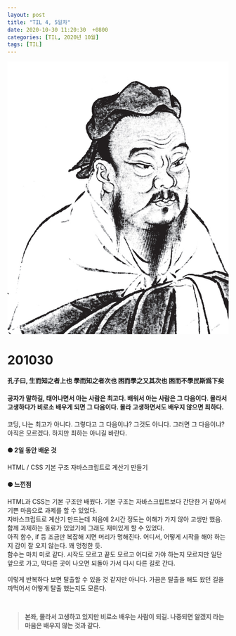 ```yaml
---
layout: post
title: "TIL 4, 5일차"
date: 2020-10-30 11:20:30  +0800
categories: [TIL, 2020년 10월]
tags: [TIL]
---
```


![image](/assets/img/sample/avatar.jpg)

# **201030**

#### **孔子曰, 生而知之者上也 學而知之者次也 困而學之又其次也 困而不學民斯爲下矣**

#### **공자가 말하길, 태어나면서 아는 사람은 최고다. 배워서 아는 사람은 그 다음이다. 몰라서 고생하다가 비로소 배우게 되면 그 다음이다. 몰라 고생하면서도 배우지 않으면 최하다.**

코딩, 나는 최고가 아니다. 그렇다고 그 다음이냐? 그것도 아니다. 그러면 그 다음이냐? 아직은 모르겠다. 하지만 최하는 아니길 바란다.

#### **⚈ 2일 동안 배운 것**

HTML / CSS 기본 구조
자바스크립트로 계산기 만들기

#### **⚈ 느낀점**

HTML과 CSS는 기본 구조만 배웠다. 기본 구조는 자바스크립트보다 간단한 거 같아서 기쁜 마음으로 과제를 할 수 있었다.  
자바스크립트로 계산기 만드는데 처음에 2시간 정도는 이해가 가지 않아 고생만 했음. 함께 과제하는 동료가 있었기에 그래도 재미있게 할 수 있었다.  
아직 함수, if 등 조금만 복잡해 지면 머리가 멍해진다. 어디서, 어떻게 시작을 해야 하는지 감이 잘 오지 않는다. 꽤 멍청한 듯.  
함수는 마치 미로 같다. 시작도 모르고 끝도 모르고 어디로 가야 하는지 모르지만 일단 앞으로 가고, 막다른 곳이 나오면 되돌아 가서 다시 다른 길로 간다.<br>  
이렇게 반복하다 보면 탈출할 수 있을 것 같지만 아니다. 가끔은 탈출을 해도 왔던 길을 까먹어서 어떻게 탈출 했는지도 모른다.

<br>

> **본좌, 몰라서 고생하고 있지만 비로소 배우는 사람이 되길. 나중되면 알겠지 라는 마음은 배우지 않는 것과 같다.**
